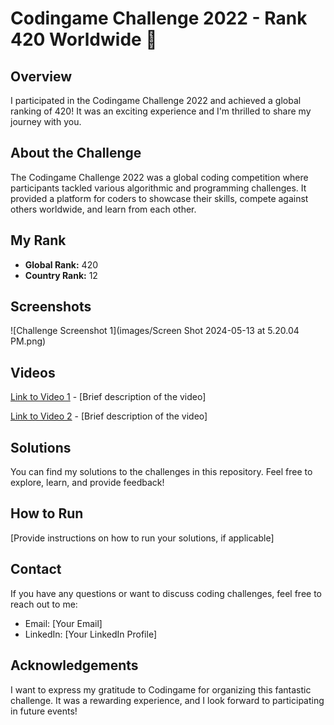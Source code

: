 # Codingame Challenge 2022 - Rank 420 Worldwide 🚀

## Overview
I participated in the Codingame Challenge 2022 and achieved a global ranking of 420! It was an exciting experience and I'm thrilled to share my journey with you.

## About the Challenge
The Codingame Challenge 2022 was a global coding competition where participants tackled various algorithmic and programming challenges. It provided a platform for coders to showcase their skills, compete against others worldwide, and learn from each other.

## My Rank
- **Global Rank:** 420
- **Country Rank:** 12

## Screenshots
![Challenge Screenshot 1](images/Screen Shot 2024-05-13 at 5.20.04 PM.png)

## Videos
[Link to Video 1](video1.mp4) - [Brief description of the video]

[Link to Video 2](video2.mp4) - [Brief description of the video]

## Solutions
You can find my solutions to the challenges in this repository. Feel free to explore, learn, and provide feedback!

## How to Run
[Provide instructions on how to run your solutions, if applicable]

## Contact
If you have any questions or want to discuss coding challenges, feel free to reach out to me:
- Email: [Your Email]
- LinkedIn: [Your LinkedIn Profile]

## Acknowledgements
I want to express my gratitude to Codingame for organizing this fantastic challenge. It was a rewarding experience, and I look forward to participating in future events!
